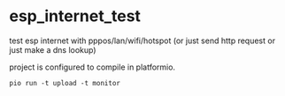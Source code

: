 # esp_internet_test

test esp internet with pppos/lan/wifi/hotspot (or just send http request or just make a dns lookup)

project is configured to compile in platformio. 

``` pio run -t upload -t monitor ```
